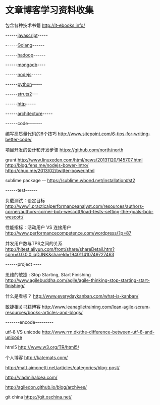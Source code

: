文章博客学习资料收集
==========


包含各种技术书籍  http://it-ebooks.info/


------<a href="https://github.com/wcccode/collection/blob/master/javascript.md">javascript</a>-----

------<a href="https://github.com/wcccode/collection/blob/master/golang.md">Golang</a>------

------<a href="https://github.com/wcccode/collection/blob/master/hadoop.md">hadoop</a>------

------<a href="https://github.com/wcccode/collection/blob/master/mongodb.md">mongodb</a>----

------<a href="https://github.com/wcccode/collection/blob/master/nodejs.md">nodejs</a>-----

------<a href="https://github.com/wcccode/collection/blob/master/python.md">python</a>-----

------<a href="https://github.com/wcccode/collection/blob/master/struts2.md">struts2</a>---

------<a href="https://github.com/wcccode/collection/blob/master/http.md">http</a>-----

------<a href="https://github.com/wcccode/collection/blob/master/architecture.md">architecture</a>-----
        
------code-------

编写高质量代码的6个技巧  http://www.sitepoint.com/6-tips-for-writing-better-code/

项目开发的设计和开发步骤   https://github.com/north/north

grunt http://www.linuxeden.com/html/news/20131120/145707.html <br/>http://blog.fens.me/nodejs-bower-intro/<br>http://chuo.me/2013/02/twitter-bower.html

sublime package -- https://sublime.wbond.net/installation#st2


------test------

负载测试：设定目标  http://www1.practicalperformanceanalyst.com/resources/authors-corner/authors-corner-bob-wescott/load-tests-setting-the-goals-bob-wescott/

性能指标：活动用户 VS 连接用户   http://www.performancecompetence.com/wordpress/?p=87

并发用户数与TPS之间的关系   http://hitest.aliyun.com/front/share/shareDetail.htm?spm=0.0.0.0.iqDJNK&shareId=194011410749727463


------project ----

思维的敏捷 : Stop Starting, Start Finishing    http://www.agilebuddha.com/agile/agile-thinking-stop-starting-start-finishing/

什么是看板？        http://www.everydaykanban.com/what-is-kanban/

敏捷相关书籍博客    http://www.leanagiletraining.com/lean-agile-scrum-resources/books-articles-and-blogs/

-------encode---------

utf-8 VS unicode  http://www.rrn.dk/the-difference-between-utf-8-and-unicode


html5 http://www.w3.org/TR/html5/


个人博客
http://katemats.com/

http://matt.aimonetti.net/articles/categories/blog-post/

http://vladmihalcea.com/

http://agiledon.github.io/blog/archives/

git china https://git.oschina.net/
